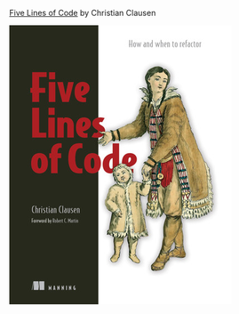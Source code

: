 [Five Lines of Code](https://learning.oreilly.com/library/view/five-lines-of/9781617298318/) by Christian Clausen

![book-cover.jpeg](book-cover.jpeg)